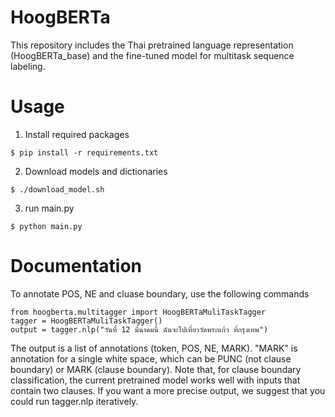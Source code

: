# HoogBERTa

This repository includes the Thai pretrained language representation (HoogBERTa_base) and the fine-tuned model for multitask sequence labeling.

# Usage

1. Install required packages

```
$ pip install -r requirements.txt
```

2. Download models and dictionaries

```
$ ./download_model.sh
```

3. run main.py

```
$ python main.py
```

# Documentation

To annotate POS, NE and cluase boundary, use the following commands

```pyhthon
from hoogberta.multitagger import HoogBERTaMuliTaskTagger
tagger = HoogBERTaMuliTaskTagger()
output = tagger.nlp("วันที่ 12 มีนาคมนี้ ฉันจะไปเที่ยววัดพระแก้ว ที่กรุงเทพ")
```

The output is a list of annotations (token, POS, NE, MARK). "MARK" is annotation for a single white space, which can be PUNC (not clause boundary) or MARK (clause boundary). Note that, for clause boundary classification, the current pretrained model works well with inputs that contain two clauses. If you want a more precise output, we suggest that you could run tagger.nlp iteratively.


